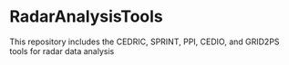 # RadarAnalysisTools
This repository includes the CEDRIC, SPRINT, PPI, CEDIO, and GRID2PS tools for radar data analysis
